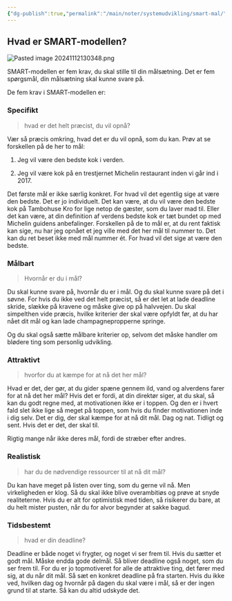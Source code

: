 ```yaml
---
{"dg-publish":true,"permalink":"/main/noter/systemudvikling/smart-mal/","title":"Smart Mål","hide":true,"tags":["læringsmål","systemudvikling","projektarbejde","programmering"],"created":"2024-09-20T10:05:41.522+02:00"}
---
```




## Hvad er SMART-modellen?
![Pasted image 20241112130348.png](/img/user/Pasted%20image%2020241112130348.png)

SMART-modellen er fem krav, du skal stille til din målsætning. Det er fem
spørgsmål, din målsætning skal kunne svare på.

De fem krav i SMART-modellen er:

### Specifikt

> hvad er det helt præcist, du vil opnå?

Vær så præcis omkring, hvad det er du vil opnå, som du kan. Prøv at se
forskellen på de her to mål:

1. Jeg vil være den bedste kok i verden.

2. Jeg vil være kok på en trestjernet Michelin restaurant inden vi går ind i 2017.

Det første mål er ikke særlig konkret.
For hvad vil det egentlig sige at være den bedste. Det er jo individuelt.
Det kan være, at du vil være den bedste kok på Tambohuse Kro for lige netop
de gæster, som du laver mad til. Eller det kan være, at din definition af
verdens bedste kok er tæt bundet op med Michelin guidens anbefalinger. Forskellen
på de to mål er, at du rent faktisk kan sige, nu har jeg opnået et jeg ville
med det her mål til nummer to. Det kan du ret beset ikke med mål nummer ét.
For hvad vil det sige at være den bedste.

### Målbart

> Hvornår er du i mål?

Du skal kunne svare på, hvornår du er i mål. Og du skal kunne svare på det
i søvne.
For hvis du ikke ved det helt præcist, så er det let at lade deadline
skride, slække på kravene og måske give op på halvvejen. Du skal
simpelthen vide præcis, hvilke kriterier der skal være opfyldt
før, at du har nået dit mål og kan lade champagnepropperne springe.

Og du skal også sætte målbare kriterier op, selvom det måske handler om blødere
ting som personlig udvikling.

### Attraktivt

> hvorfor du at kæmpe for at nå det her mål?

Hvad er det, der gør, at du gider spæne gennem ild, vand og alverdens
farer for at nå det her mål? Hvis det er fordi, at din direktør siger,
at du skal, så kan du godt regne med, at motivationen ikke er i
toppen. Og den er i hvert fald slet ikke lige så meget på toppen,
som hvis du finder motivationen inde i dig selv. Det er dig, der
skal kæmpe for at nå dit mål. Dag og nat. Tidligt og sent.
Hvis det er det, der skal til.

Rigtig mange når ikke deres mål, fordi de stræber efter andres.

### Realistisk

> har du de nødvendige ressourcer til at nå dit mål?

Du kan have meget på listen over ting, som du gerne vil nå.
Men virkeligheden er klog. Så du skal ikke blive overambitiøs og
prøve at snyde realiteterne. Hvis du er alt for optimistisk med
tiden, så risikerer du bare, at du helt mister pusten, når du
for alvor begynder at sakke bagud.

### Tidsbestemt

> hvad er din deadline?

Deadline er både noget vi frygter, og noget vi ser frem til.
Hvis du sætter et godt mål. Måske endda gode delmål. Så bliver
deadline også noget, som du ser frem til. For du er jo topmotiveret
for alle de attraktive ting, det fører med sig, at du når dit mål.
Så sæt en konkret deadline på fra starten. Hvis du ikke ved,
hvilken dag og hvornår på dagen du skal være i mål, så er der
ingen grund til at starte. Så kan du altid udskyde det.
